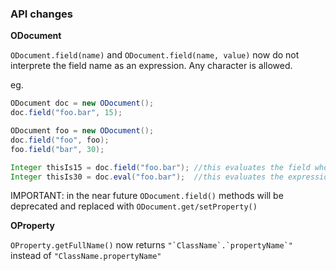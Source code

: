 ### API changes

**ODocument**

`ODocument.field(name)` and `ODocument.field(name, value)` now do not interprete the field name as an expression. 
Any character is allowed.

eg.

```java
ODocument doc = new ODocument();
doc.field("foo.bar", 15); 

ODocument foo = new ODocument();
doc.field("foo", foo);
foo.field("bar", 30);

Integer thisIs15 = doc.field("foo.bar"); //this evaluates the field whose name is `foo.bar`
Integer thisIs30 = doc.eval("foo.bar");  //this evaluates the expression `foo`.`bar`

```

IMPORTANT: in the near future `ODocument.field()` methods will be deprecated and replaced with `ODocument.get/setProperty()`


**OProperty**

`OProperty.getFullName()` now returns ``` "`ClassName`.`propertyName`" ``` instead of ```"ClassName.propertyName"```
